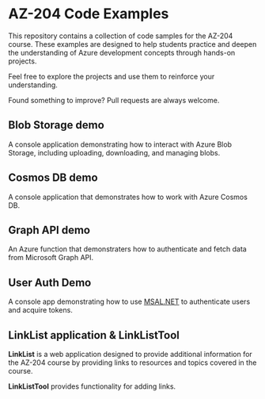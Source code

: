 # AZ-204 Code Examples

This repository contains a collection of code samples for the AZ-204 course. These examples are designed to help students practice and deepen the understanding of Azure development concepts through hands-on projects.

Feel free to explore the projects and use them to reinforce your understanding.

Found something to improve? Pull requests are always welcome.

## Blob Storage demo
A console application demonstrating how to interact with Azure Blob Storage, including uploading, downloading, and managing blobs. 

## Cosmos DB demo
A console application that demonstrates how to work with Azure Cosmos DB.

## Graph API demo
An Azure function that demonstraters how to authenticate and fetch data from Microsoft Graph API.

## User Auth Demo
A console app demonstrating how to use [MSAL.NET](https://learn.microsoft.com/en-us/entra/msal/dotnet/) to authenticate users and acquire tokens.

## LinkList application & LinkListTool
**LinkList** is a web application designed to provide additional information for the AZ-204 course by providing links to resources and topics covered in the course.

**LinkListTool** provides functionality for adding links.





